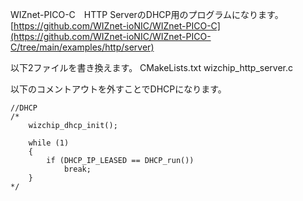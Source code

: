 WIZnet-PICO-C　HTTP ServerのDHCP用のプログラムになります。
[https://github.com/WIZnet-ioNIC/WIZnet-PICO-C](https://github.com/WIZnet-ioNIC/WIZnet-PICO-C/tree/main/examples/http/server)

以下2ファイルを書き換えます。
CMakeLists.txt
wizchip_http_server.c

以下のコメントアウトを外すことでDHCPになります。
```
//DHCP
/* 
    wizchip_dhcp_init();

    while (1)
    {
        if (DHCP_IP_LEASED == DHCP_run())
            break;
    }
*/
  
```
